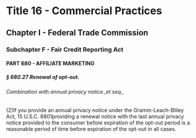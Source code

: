 
# Title 16 - Commercial Practices
## Chapter I - Federal Trade Commission
### Subchapter F - Fair Credit Reporting Act
#### PART 680 - AFFILIATE MARKETING
##### § 680.27 Renewal of opt-out.
###### Combination with annual privacy notice.,et seq.,

(2)If you provide an annual privacy notice under the Gramm-Leach-Bliley Act, 15 U.S.C. 6801providing a renewal notice with the last annual privacy notice provided to the consumer before expiration of the opt-out period is a reasonable period of time before expiration of the opt-out in all cases.
